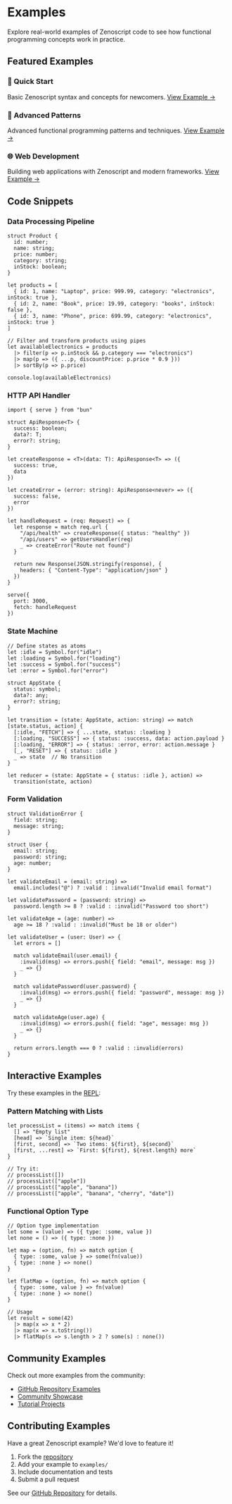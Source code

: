 # Examples

Explore real-world examples of Zenoscript code to see how functional programming concepts work in practice.

## Featured Examples

### 🚀 Quick Start
Basic Zenoscript syntax and concepts for newcomers.
[View Example →](/examples/basic)

### 🔄 Advanced Patterns
Advanced functional programming patterns and techniques.
[View Example →](/examples/advanced)

### 🌐 Web Development
Building web applications with Zenoscript and modern frameworks.
[View Example →](/examples/advanced#concurrent-programming)

## Code Snippets

### Data Processing Pipeline

```zenoscript
struct Product {
  id: number;
  name: string;
  price: number;
  category: string;
  inStock: boolean;
}

let products = [
  { id: 1, name: "Laptop", price: 999.99, category: "electronics", inStock: true },
  { id: 2, name: "Book", price: 19.99, category: "books", inStock: false },
  { id: 3, name: "Phone", price: 699.99, category: "electronics", inStock: true }
]

// Filter and transform products using pipes
let availableElectronics = products
  |> filter(p => p.inStock && p.category === "electronics")
  |> map(p => ({ ...p, discountPrice: p.price * 0.9 }))
  |> sortBy(p => p.price)

console.log(availableElectronics)
```

### HTTP API Handler

```zenoscript
import { serve } from "bun"

struct ApiResponse<T> {
  success: boolean;
  data?: T;
  error?: string;
}

let createResponse = <T>(data: T): ApiResponse<T> => ({
  success: true,
  data
})

let createError = (error: string): ApiResponse<never> => ({
  success: false,
  error
})

let handleRequest = (req: Request) => {
  let response = match req.url {
    "/api/health" => createResponse({ status: "healthy" })
    "/api/users" => getUsersHandler(req)
    _ => createError("Route not found")
  }
  
  return new Response(JSON.stringify(response), {
    headers: { "Content-Type": "application/json" }
  })
}

serve({
  port: 3000,
  fetch: handleRequest
})
```

### State Machine

```zenoscript
// Define states as atoms
let :idle = Symbol.for("idle")
let :loading = Symbol.for("loading")  
let :success = Symbol.for("success")
let :error = Symbol.for("error")

struct AppState {
  status: symbol;
  data?: any;
  error?: string;
}

let transition = (state: AppState, action: string) => match [state.status, action] {
  [:idle, "FETCH"] => { ...state, status: :loading }
  [:loading, "SUCCESS"] => { status: :success, data: action.payload }
  [:loading, "ERROR"] => { status: :error, error: action.message }
  [_, "RESET"] => { status: :idle }
  _ => state  // No transition
}

let reducer = (state: AppState = { status: :idle }, action) => 
  transition(state, action)
```

### Form Validation

```zenoscript
struct ValidationError {
  field: string;
  message: string;
}

struct User {
  email: string;
  password: string;
  age: number;
}

let validateEmail = (email: string) => 
  email.includes("@") ? :valid : :invalid("Invalid email format")

let validatePassword = (password: string) =>
  password.length >= 8 ? :valid : :invalid("Password too short")

let validateAge = (age: number) =>
  age >= 18 ? :valid : :invalid("Must be 18 or older")

let validateUser = (user: User) => {
  let errors = []
  
  match validateEmail(user.email) {
    :invalid(msg) => errors.push({ field: "email", message: msg })
    _ => {}
  }
  
  match validatePassword(user.password) {
    :invalid(msg) => errors.push({ field: "password", message: msg })
    _ => {}
  }
  
  match validateAge(user.age) {
    :invalid(msg) => errors.push({ field: "age", message: msg })
    _ => {}
  }
  
  return errors.length === 0 ? :valid : :invalid(errors)
}
```

## Interactive Examples

Try these examples in the [REPL](/docs/repl):

### Pattern Matching with Lists

```zenoscript
let processList = (items) => match items {
  [] => "Empty list"
  [head] => `Single item: ${head}`
  [first, second] => `Two items: ${first}, ${second}`
  [first, ...rest] => `First: ${first}, ${rest.length} more`
}

// Try it:
// processList([])
// processList(["apple"])
// processList(["apple", "banana"])
// processList(["apple", "banana", "cherry", "date"])
```

### Functional Option Type

```zenoscript
// Option type implementation
let some = (value) => ({ type: :some, value })
let none = () => ({ type: :none })

let map = (option, fn) => match option {
  { type: :some, value } => some(fn(value))
  { type: :none } => none()
}

let flatMap = (option, fn) => match option {
  { type: :some, value } => fn(value)
  { type: :none } => none()
}

// Usage
let result = some(42)
  |> map(x => x * 2)
  |> map(x => x.toString())
  |> flatMap(s => s.length > 2 ? some(s) : none())
```

## Community Examples

Check out more examples from the community:

- [GitHub Repository Examples](https://github.com/wess/zenoscript/tree/main/examples)
- [Community Showcase](https://github.com/zenoscript/awesome-zenoscript)
- [Tutorial Projects](https://github.com/zenoscript/learn-zenoscript)

## Contributing Examples

Have a great Zenoscript example? We'd love to feature it!

1. Fork the [repository](https://github.com/wess/zenoscript)
2. Add your example to `examples/`
3. Include documentation and tests
4. Submit a pull request

See our [GitHub Repository](https://github.com/wess/zenoscript) for details.